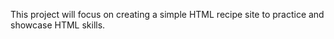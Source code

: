 This project will focus on creating a simple HTML recipe site to practice and showcase HTML skills.
